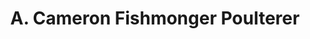 ---
title: "A. Cameron Fishmonger Poulterer"
url: /forfar/a-cameron-fishmonger-poulterer/
shop: Fisch
---